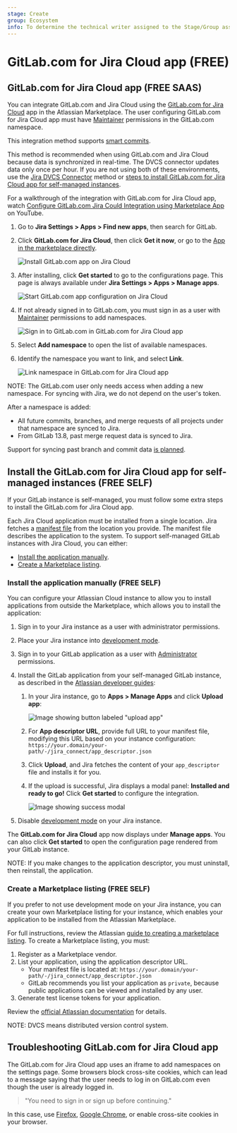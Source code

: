 ```yaml
---
stage: Create
group: Ecosystem
info: To determine the technical writer assigned to the Stage/Group associated with this page, see https://about.gitlab.com/handbook/engineering/ux/technical-writing/#assignments
---
```


# GitLab.com for Jira Cloud app **(FREE)**

## GitLab.com for Jira Cloud app **(FREE SAAS)**

You can integrate GitLab.com and Jira Cloud using the
[GitLab.com for Jira Cloud](https://marketplace.atlassian.com/apps/1221011/gitlab-com-for-jira-cloud)
app in the Atlassian Marketplace. The user configuring GitLab.com for Jira Cloud app must have
[Maintainer](../../user/permissions.md) permissions in the GitLab.com namespace.

This integration method supports [smart commits](dvcs.md#smart-commits).

This method is recommended when using GitLab.com and Jira Cloud because data is
synchronized in real-time. The DVCS connector updates data only once per hour.
If you are not using both of these environments, use the [Jira DVCS Connector](dvcs.md) method or
[steps to install GitLab.com for Jira Cloud app for self-managed instances](#install-the-gitlabcom-for-jira-cloud-app-for-self-managed-instances).

<i class="fa fa-youtube-play youtube" aria-hidden="true"></i>
For a walkthrough of the integration with GitLab.com for Jira Cloud app, watch
[Configure GitLab.com Jira Could Integration using Marketplace App](https://youtu.be/SwR-g1s1zTo) on YouTube.

1. Go to **Jira Settings > Apps > Find new apps**, then search for GitLab.
1. Click **GitLab.com for Jira Cloud**, then click **Get it now**, or go to the
   [App in the marketplace directly](https://marketplace.atlassian.com/apps/1221011/gitlab-com-for-jira-cloud).

   ![Install GitLab.com app on Jira Cloud](img/jira_dev_panel_setup_com_1.png)
1. After installing, click **Get started** to go to the configurations page.
   This page is always available under **Jira Settings > Apps > Manage apps**.

   ![Start GitLab.com app configuration on Jira Cloud](img/jira_dev_panel_setup_com_2.png)
1. If not already signed in to GitLab.com, you must sign in as a user with
   [Maintainer](../../user/permissions.md) permissions to add namespaces.

   ![Sign in to GitLab.com in GitLab.com for Jira Cloud app](img/jira_dev_panel_setup_com_3_v13_9.png)
1. Select **Add namespace** to open the list of available namespaces.

1. Identify the namespace you want to link, and select **Link**.

   ![Link namespace in GitLab.com for Jira Cloud app](img/jira_dev_panel_setup_com_4_v13_9.png)

NOTE:
The GitLab.com user only needs access when adding a new namespace. For syncing with
Jira, we do not depend on the user's token.

After a namespace is added:

- All future commits, branches, and merge requests of all projects under that namespace
  are synced to Jira.
- From GitLab 13.8, past merge request data is synced to Jira.

Support for syncing past branch and commit data [is planned](https://gitlab.com/gitlab-org/gitlab/-/issues/263240).

## Install the GitLab.com for Jira Cloud app for self-managed instances **(FREE SELF)**

If your GitLab instance is self-managed, you must follow some
extra steps to install the GitLab.com for Jira Cloud app.

Each Jira Cloud application must be installed from a single location. Jira fetches
a [manifest file](https://developer.atlassian.com/cloud/jira/platform/connect-app-descriptor/)
from the location you provide. The manifest file describes the application to the system. To support
self-managed GitLab instances with Jira Cloud, you can either:

- [Install the application manually](#install-the-application-manually).
- [Create a Marketplace listing](#create-a-marketplace-listing).

### Install the application manually **(FREE SELF)**

You can configure your Atlassian Cloud instance to allow you to install applications
from outside the Marketplace, which allows you to install the application:

1. Sign in to your Jira instance as a user with administrator permissions.
1. Place your Jira instance into
   [development mode](https://developer.atlassian.com/cloud/jira/platform/getting-started-with-connect/#step-2--enable-development-mode).
1. Sign in to your GitLab application as a user with [Administrator](../../user/permissions.md) permissions.
1. Install the GitLab application from your self-managed GitLab instance, as
   described in the [Atlassian developer guides](https://developer.atlassian.com/cloud/jira/platform/getting-started-with-connect/#step-3--install-and-test-your-app):
   1. In your Jira instance, go to **Apps > Manage Apps** and click **Upload app**:

      ![Image showing button labeled "upload app"](img/jira-upload-app_v13_11.png)

   1. For **App descriptor URL**, provide full URL to your manifest file, modifying this
      URL based on your instance configuration: `https://your.domain/your-path/-/jira_connect/app_descriptor.json`
   1. Click **Upload**, and Jira fetches the content of your `app_descriptor` file and installs
      it for you.
   1. If the upload is successful, Jira displays a modal panel: **Installed and ready to go!**
      Click **Get started** to configure the integration.

      ![Image showing success modal](img/jira-upload-app-success_v13_11.png)

1. Disable [development mode](https://developer.atlassian.com/cloud/jira/platform/getting-started-with-connect/#step-2--enable-development-mode) on your Jira instance.

The **GitLab.com for Jira Cloud** app now displays under **Manage apps**. You can also
click **Get started** to open the configuration page rendered from your GitLab instance.

NOTE:
If you make changes to the application descriptor, you must uninstall, then reinstall, the
application.

### Create a Marketplace listing **(FREE SELF)**

If you prefer to not use development mode on your Jira instance, you can create
your own Marketplace listing for your instance, which enables your application
to be installed from the Atlassian Marketplace.

For full instructions, review the Atlassian [guide to creating a marketplace listing](https://developer.atlassian.com/platform/marketplace/installing-cloud-apps/#creating-the-marketplace-listing). To create a
Marketplace listing, you must:

1. Register as a Marketplace vendor.
1. List your application, using the application descriptor URL.
   - Your manifest file is located at: `https://your.domain/your-path/-/jira_connect/app_descriptor.json`
   - GitLab recommends you list your application as `private`, because public
     applications can be viewed and installed by any user.
1. Generate test license tokens for your application.

Review the
[official Atlassian documentation](https://developer.atlassian.com/platform/marketplace/installing-cloud-apps/#creating-the-marketplace-listing)
for details.

NOTE:
DVCS means distributed version control system.

## Troubleshooting GitLab.com for Jira Cloud app

The GitLab.com for Jira Cloud app uses an iframe to add namespaces on the settings page. Some browsers block cross-site cookies, which can lead to a message saying that the user needs to log in on GitLab.com even though the user is already logged in.

> "You need to sign in or sign up before continuing."

In this case, use [Firefox](https://www.mozilla.org/en-US/firefox/), [Google Chrome](https://www.google.com/chrome/), or enable cross-site cookies in your browser.
